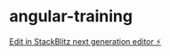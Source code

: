 # angular-training

[Edit in StackBlitz next generation editor ⚡️](https://stackblitz.com/~/github.com/tbitz/angular-training)